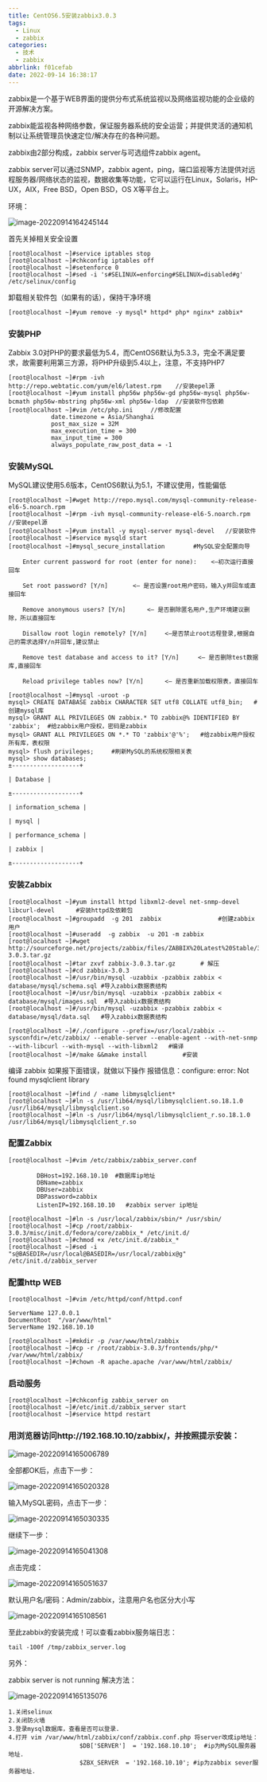 ```yaml
---
title: CentOS6.5安装zabbix3.0.3
tags:
  - Linux
  - zabbix
categories:
  - 技术
  - zabbix
abbrlink: f01cefab
date: 2022-09-14 16:38:17
---
```


zabbix是一个基于WEB界面的提供分布式系统监视以及网络监视功能的企业级的开源解决方案。

zabbix能监视各种网络参数，保证服务器系统的安全运营；并提供灵活的通知机制以让系统管理员快速定位/解决存在的各种问题。

zabbix由2部分构成，zabbix server与可选组件zabbix agent。

zabbix server可以通过SNMP，zabbix agent，ping，端口监视等方法提供对远程服务器/网络状态的监视，数据收集等功能，它可以运行在Linux，Solaris，HP-UX，AIX，Free BSD，Open BSD，OS X等平台上。

<!--more-->

环境：

![image-20220914164245144](CentOS6-5安装zabbix3-0-3/image-20220914164245144.png)

首先关掉相关安全设置

```
[root@localhost ~]#service iptables stop
[root@localhost ~]#chkconfig iptables off
[root@localhost ~]#setenforce 0
[root@localhost ~]#sed -i 's#SELINUX=enforcing#SELINUX=disabled#g' /etc/selinux/config
```

卸载相关软件包（如果有的话），保持干净环境

	[root@localhost ~]#yum remove -y mysql* httpd* php* nginx* zabbix*
### 安装PHP

Zabbix 3.0对PHP的要求最低为5.4，而CentOS6默认为5.3.3，完全不满足要求，故需要利用第三方源，将PHP升级到5.4以上，注意，不支持PHP7

```
[root@localhost ~]#rpm -ivh http://repo.webtatic.com/yum/el6/latest.rpm    //安装epel源
[root@localhost ~]#yum install php56w php56w-gd php56w-mysql php56w-bcmath php56w-mbstring php56w-xml php56w-ldap  //安装软件包依赖
[root@localhost ~]#vim /etc/php.ini     //修改配置
			date.timezone = Asia/Shanghai
			post_max_size = 32M
			max_execution_time = 300
			max_input_time = 300
			always_populate_raw_post_data = -1
```

### 安装MySQL

MySQL建议使用5.6版本，CentOS6默认为5.1，不建议使用，性能偏低

```
[root@localhost ~]#wget http://repo.mysql.com/mysql-community-release-el6-5.noarch.rpm 
[root@localhost ~]#rpm -ivh mysql-community-release-el6-5.noarch.rpm   //安装epel源
[root@localhost ~]#yum install -y mysql-server mysql-devel   //安装软件
[root@localhost ~]#service mysqld start
[root@localhost ~]#mysql_secure_installation        #MySQL安全配置向导
```



		Enter current password for root (enter for none):    <–初次运行直接回车
	
		Set root password? [Y/n]       <– 是否设置root用户密码，输入y并回车或直接回车
	
		Remove anonymous users? [Y/n]      <– 是否删除匿名用户,生产环境建议删除，所以直接回车
	
		Disallow root login remotely? [Y/n]     <–是否禁止root远程登录,根据自己的需求选择Y/n并回车,建议禁止
	
		Remove test database and access to it? [Y/n]  　　<– 是否删除test数据库,直接回车
	
		Reload privilege tables now? [Y/n]      <– 是否重新加载权限表，直接回车

```
[root@localhost ~]#mysql -uroot -p
mysql> CREATE DATABASE zabbix CHARACTER SET utf8 COLLATE utf8_bin;   #创建mysql库
mysql> GRANT ALL PRIVILEGES ON zabbix.* TO zabbix@% IDENTIFIED BY 'zabbix';  #给zabbix用户授权，密码是zabbix
mysql> GRANT ALL PRIVILEGES ON *.* TO 'zabbix'@'%';   #给zabbix用户授权所有库，表权限
mysql> flush privileges;     #刷新MySQL的系统权限相关表
mysql> show databases; 
±-------------------+

| Database |

±-------------------+

| information_schema |

| mysql |

| performance_schema |

| zabbix |

±-------------------+
```

### 安装Zabbix

```
[root@localhost ~]#yum install httpd libxml2-devel net-snmp-devel libcurl-devel      #安装httpd及依赖包
[root@localhost ~]#groupadd  -g 201  zabbix                #创建zabbix用户
[root@localhost ~]#useradd  -g zabbix  -u 201 -m zabbix
[root@localhost ~]#wget http://sourceforge.net/projects/zabbix/files/ZABBIX%20Latest%20Stable/3.0.3/zabbix-3.0.3.tar.gz
[root@localhost ~]#tar zxvf zabbix-3.0.3.tar.gz       # 解压
[root@localhost ~]#cd zabbix-3.0.3
[root@localhost ~]#/usr/bin/mysql -uzabbix -pzabbix zabbix < database/mysql/schema.sql #导入zabbix数据表结构
[root@localhost ~]#/usr/bin/mysql -uzabbix -pzabbix zabbix < database/mysql/images.sql  #导入zabbix数据表结构
[root@localhost ~]#/usr/bin/mysql -uzabbix -pzabbix zabbix < database/mysql/data.sql   #导入zabbix数据表结构

[root@localhost ~]#/./configure --prefix=/usr/local/zabbix --sysconfdir=/etc/zabbix/ --enable-server --enable-agent --with-net-snmp --with-libcurl --with-mysql --with-libxml2   #编译
[root@localhost ~]#/make &&make install          #安装
```

编译 zabbix 如果报下面错误，就做以下操作
报错信息：configure: error: Not found mysqlclient library

```
[root@localhost ~]#find / -name libmysqlclient*
[root@localhost ~]#ln -s /usr/lib64/mysql/libmysqlclient.so.18.1.0 /usr/lib64/mysql/libmysqlclient.so
[root@localhost ~]#ln -s /usr/lib64/mysql/libmysqlclient_r.so.18.1.0 /usr/lib64/mysql/libmysqlclient_r.so 
```

### 配置Zabbix

```
[root@localhost ~]#vim /etc/zabbix/zabbix_server.conf
```



			DBHost=192.168.10.10  #数据库ip地址
			DBName=zabbix
			DBUser=zabbix
			DBPassword=zabbix
			ListenIP=192.168.10.10   #zabbix server ip地址

```
[root@localhost ~]#ln -s /usr/local/zabbix/sbin/* /usr/sbin/
[root@localhost ~]#cp /root/zabbix-3.0.3/misc/init.d/fedora/core/zabbix_* /etc/init.d/
[root@localhost ~]#chmod +x /etc/init.d/zabbix_*
[root@localhost ~]#sed -i "s@BASEDIR=/usr/local@BASEDIR=/usr/local/zabbix@g" /etc/init.d/zabbix_server
```

### 配置http WEB

```
[root@localhost ~]#vim /etc/httpd/conf/httpd.conf
```

```
ServerName 127.0.0.1
DocumentRoot  "/var/www/html"
ServerName 192.168.10.10	
```

```
[root@localhost ~]#mkdir -p /var/www/html/zabbix
[root@localhost ~]#cp -r /root/zabbix-3.0.3/frontends/php/* /var/www/html/zabbix/
[root@localhost ~]#chown -R apache.apache /var/www/html/zabbix/
```

### 启动服务

```
[root@localhost ~]#chkconfig zabbix_server on
[root@localhost ~]#/etc/init.d/zabbix_server start
[root@localhost ~]#service httpd restart
```

### 用浏览器访问http://192.168.10.10/zabbix/，并按照提示安装：

![image-20220914165006789](CentOS6-5安装zabbix3-0-3/image-20220914165006789.png)

全部都OK后，点击下一步：

![image-20220914165020328](CentOS6-5安装zabbix3-0-3/image-20220914165020328.png)

输入MySQL密码，点击下一步：

![image-20220914165030335](CentOS6-5安装zabbix3-0-3/image-20220914165030335.png)

继续下一步：

![image-20220914165041308](CentOS6-5安装zabbix3-0-3/image-20220914165041308.png)

点击完成：

![image-20220914165051637](CentOS6-5安装zabbix3-0-3/image-20220914165051637.png)

默认用户名/密码：Admin/zabbix，注意用户名也区分大小写

![image-20220914165108561](CentOS6-5安装zabbix3-0-3/image-20220914165108561.png)

至此zabbix的安装完成！可以查看zabbix服务端日志：

```
tail -100f /tmp/zabbix_server.log
```

另外：

zabbix server is not running 解决方法：

![image-20220914165135076](CentOS6-5安装zabbix3-0-3/image-20220914165135076.png)

```
1.关闭selinux
2.关闭防火墙
3.登录mysql数据库，查看是否可以登录.
4.打开 vim /var/www/html/zabbix/conf/zabbix.conf.php 将server改成ip地址：
					$DB['SERVER']  = '192.168.10.10';  #ip为MySQL服务器地址.
					$ZBX_SERVER  = '192.168.10.10'; #ip为zabbix sever服务器地址.
```

